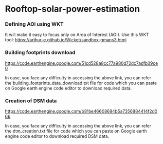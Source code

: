 # Rooftop-solar-power-estimation

### Defining AOI using WKT
It will make it easy to focus only on Area of Interest (AOI). Use this WKT tool: https://arthur-e.github.io/Wicket/sandbox-gmaps3.html

### Building footprints download
https://code.earthengine.google.com/51cd528a8cc77a980d72dc7adfb09ce0

In case, you face any difficulty in accessing the above link, you can refer the building_footprints_data_download.txt file for code which you can paste on Google earth engine code editor to download required data.

### Creation of DSM data
https://code.earthengine.google.com/b81be46608684b5a7356884414f2d066

In case, you face any difficulty in accessing the above link, you can refer the dtm_creation.txt file for code which you can paste on Google earth engine code editor to download required DSM data.


